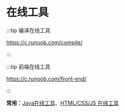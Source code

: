 # 在线工具

:::tip 编译在线工具

https://c.runoob.com/compile/

:::

:::tip 前端在线工具

https://c.runoob.com/front-end/

:::

**常用：**[Java在线工具](https://c.runoob.com/compile/10/)、[HTML/CSS/JS 在线工具](https://c.runoob.com/front-end/61/)